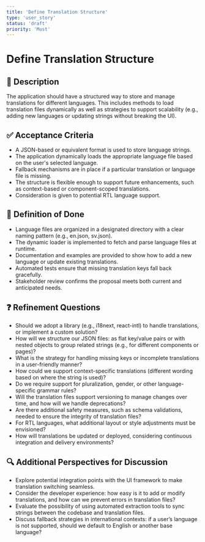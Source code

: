 ```yaml
---
title: 'Define Translation Structure'
type: 'user_story'
status: 'draft'
priority: 'Must'
---
```


# Define Translation Structure

## 📌 Description

The application should have a structured way to store and manage translations for different languages. This includes methods to load translation files dynamically as well as strategies to support scalability (e.g., adding new languages or updating strings without breaking the UI).

## ✅ Acceptance Criteria

- A JSON-based or equivalent format is used to store language strings.
- The application dynamically loads the appropriate language file based on the user's selected language.
- Fallback mechanisms are in place if a particular translation or language file is missing.
- The structure is flexible enough to support future enhancements, such as context-based or component-scoped translations.
- Consideration is given to potential RTL language support.

## 🎯 Definition of Done

- Language files are organized in a designated directory with a clear naming pattern (e.g., en.json, sv.json).
- The dynamic loader is implemented to fetch and parse language files at runtime.
- Documentation and examples are provided to show how to add a new language or update existing translations.
- Automated tests ensure that missing translation keys fall back gracefully.
- Stakeholder review confirms the proposal meets both current and anticipated needs.

## ❓ Refinement Questions

- Should we adopt a library (e.g., i18next, react-intl) to handle translations, or implement a custom solution?
- How will we structure our JSON files: as flat key/value pairs or with nested objects to group related strings (e.g., for different components or pages)?
- What is the strategy for handling missing keys or incomplete translations in a user-friendly manner?
- How could we support context-specific translations (different wording based on where the string is used)?
- Do we require support for pluralization, gender, or other language-specific grammar rules?
- Will the translation files support versioning to manage changes over time, and how will we handle deprecations?
- Are there additional safety measures, such as schema validations, needed to ensure the integrity of translation files?
- For RTL languages, what additional layout or style adjustments must be envisioned?
- How will translations be updated or deployed, considering continuous integration and delivery environments?

## 🔍 Additional Perspectives for Discussion

- Explore potential integration points with the UI framework to make translation switching seamless.
- Consider the developer experience: how easy is it to add or modify translations, and how can we prevent errors in translation files?
- Evaluate the possibility of using automated extraction tools to sync strings between the codebase and translation files.
- Discuss fallback strategies in international contexts: if a user’s language is not supported, should we default to English or another base language?
